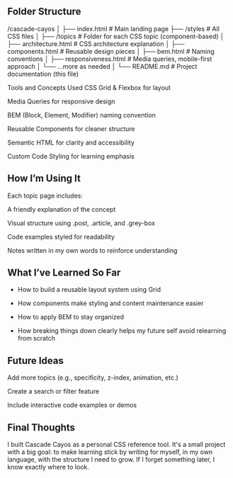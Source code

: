  ## Folder Structure
/cascade-cayos
│
├── index.html             # Main landing page
├── /styles                # All CSS files
│
├── /topics                # Folder for each CSS topic (component-based)
│   ├── architecture.html  # CSS architecture explanation
│   ├── components.html    # Reusable design pieces
│   ├── bem.html           # Naming conventions
│   ├── responsiveness.html # Media queries, mobile-first approach
│   └── ...more as needed
│
└── README.md              # Project documentation (this file)

 Tools and Concepts Used
CSS Grid & Flexbox for layout

Media Queries for responsive design

BEM (Block, Element, Modifier) naming convention

Reusable Components for cleaner structure

Semantic HTML for clarity and accessibility

Custom Code Styling for learning emphasis

## How I’m Using It
Each topic page includes:

A friendly explanation of the concept

Visual structure using .post, .article, and .grey-box

Code examples styled for readability

Notes written in my own words to reinforce understanding

##  What I’ve Learned So Far
- How to build a reusable layout system using Grid

- How components make styling and content maintenance easier

- How to apply BEM to stay organized

- How breaking things down clearly helps my future self avoid relearning from scratch

## Future Ideas
Add more topics (e.g., specificity, z-index, animation, etc.)

Create a search or filter feature

Include interactive code examples or demos


##  Final Thoughts
I built Cascade Cayos as a personal CSS reference tool. It's a small project with a big goal: to make learning stick by writing for myself, in my own language, with the structure I need to grow. If I forget something later, I know exactly where to look.
